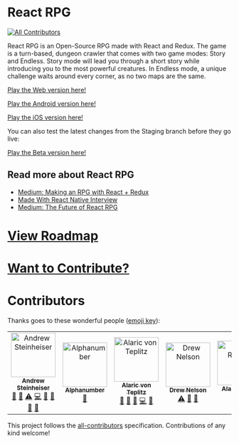 # React RPG
[![All Contributors](https://img.shields.io/badge/all_contributors-5-orange.svg?style=flat-square)](#contributors)

React RPG is an Open-Source RPG made with React and Redux. The game is a turn-based, dungeon crawler that comes with two game modes: Story and Endless. Story mode will lead you through a short story while introducing you to the most powerful creatures. In Endless mode, a unique challenge waits around every corner, as no two maps are the same.

[Play the Web version here!](https://react-rpg.com)

[Play the Android version here!](https://play.google.com/store/apps/details?id=com.reactrpgnative)

[Play the iOS version here!](https://itunes.apple.com/WebObjects/MZStore.woa/wa/viewSoftware?id=1450907766&mt=8)

You can also test the latest changes from the Staging branch before they go live:

[Play the Beta version here!](http://staging.react-rpg.com)

## Read more about React RPG
- [Medium: Making an RPG with React + Redux](https://medium.com/@andrewsteinheiser/making-an-rpg-with-react-redux-dcfffdb06797)
- [Made With React Native Interview](http://madewithreactnative.com/react-rpg/)
- [Medium: The Future of React RPG](https://medium.com/@andrewsteinheiser/the-future-of-react-rpg-be257c950eee)

# [View Roadmap](docs/ROADMAP.md)

# [Want to Contribute?](docs/CONTRIBUTING.md)

# Contributors

Thanks goes to these wonderful people ([emoji key](https://github.com/all-contributors/all-contributors#emoji-key)):

<!-- ALL-CONTRIBUTORS-LIST:START - Do not remove or modify this section -->
<!-- prettier-ignore -->
<table><tr><td align="center"><a href="http://iamandrew.io"><img src="https://avatars1.githubusercontent.com/u/9949512?v=4" width="100px;" alt="Andrew Steinheiser"/><br /><sub><b>Andrew Steinheiser</b></sub></a><br /><a href="#ideas-ASteinheiser" title="Ideas, Planning, & Feedback">🤔</a> <a href="#question-ASteinheiser" title="Answering Questions">💬</a> <a href="https://github.com/ASteinheiser/react-rpg.com/commits?author=ASteinheiser" title="Tests">⚠️</a> <a href="https://github.com/ASteinheiser/react-rpg.com/commits?author=ASteinheiser" title="Code">💻</a> <a href="https://github.com/ASteinheiser/react-rpg.com/commits?author=ASteinheiser" title="Documentation">📖</a> <a href="#maintenance-ASteinheiser" title="Maintenance">🚧</a> <a href="#tool-ASteinheiser" title="Tools">🔧</a> <a href="#review-ASteinheiser" title="Reviewed Pull Requests">👀</a></td><td align="center"><a href="https://github.com/Alphanumber"><img src="https://avatars0.githubusercontent.com/u/9552208?v=4" width="100px;" alt="Alphanumber"/><br /><sub><b>Alphanumber</b></sub></a><br /><a href="#ideas-Alphanumber" title="Ideas, Planning, & Feedback">🤔</a></td><td align="center"><a href="http://www.alaric.us"><img src="https://avatars1.githubusercontent.com/u/15240432?v=4" width="100px;" alt="Alaric von Teplitz"/><br /><sub><b>Alaric von Teplitz</b></sub></a><br /><a href="#question-Alaricus" title="Answering Questions">💬</a> <a href="#ideas-Alaricus" title="Ideas, Planning, & Feedback">🤔</a> <a href="#review-Alaricus" title="Reviewed Pull Requests">👀</a> <a href="https://github.com/ASteinheiser/react-rpg.com/commits?author=Alaricus" title="Code">💻</a> <a href="https://github.com/ASteinheiser/react-rpg.com/issues?q=author%3AAlaricus" title="Bug reports">🐛</a></td><td align="center"><a href="https://github.com/Saintroi"><img src="https://avatars2.githubusercontent.com/u/13038366?v=4" width="100px;" alt="Drew Nelson"/><br /><sub><b>Drew Nelson</b></sub></a><br /><a href="https://github.com/ASteinheiser/react-rpg.com/commits?author=Saintroi" title="Tests">⚠️</a> <a href="https://github.com/ASteinheiser/react-rpg.com/issues?q=author%3ASaintroi" title="Bug reports">🐛</a> <a href="#ideas-Saintroi" title="Ideas, Planning, & Feedback">🤔</a></td><td align="center"><a href="https://twitter.com/ajrussellaudio"><img src="https://avatars3.githubusercontent.com/u/1347511?v=4" width="100px;" alt="Alan Russell"/><br /><sub><b>Alan Russell</b></sub></a><br /><a href="https://github.com/ASteinheiser/react-rpg.com/commits?author=ajrussellaudio" title="Code">💻</a> <a href="https://github.com/ASteinheiser/react-rpg.com/issues?q=author%3Aajrussellaudio" title="Bug reports">🐛</a></td></tr></table>

<!-- ALL-CONTRIBUTORS-LIST:END -->

This project follows the [all-contributors](https://github.com/all-contributors/all-contributors) specification. Contributions of any kind welcome!
